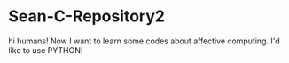 # Sean-C-Repository2
hi humans!
Now I want to learn some codes about affective computing.
I'd like to use PYTHON!
